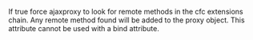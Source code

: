 If true force ajaxproxy to look for remote methods in the cfc extensions chain. Any remote method found will be added to the proxy object. This attribute cannot be used with a bind attribute.
